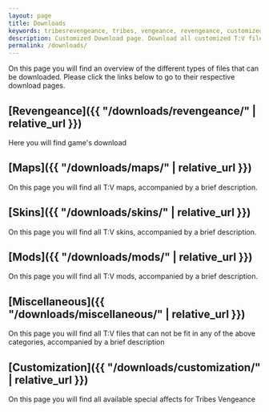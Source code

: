 ```yaml
---
layout: page
title: Downloads
keywords: tribesrevengeance, tribes, vengeance, revengeance, customized, fx, hudscript, hud, quickchat, reticle, crosshair
description: Customized Download page. Download all customized T:V files, like huds, quickchats, reticles, crosshairs and more.
permalink: /downloads/
---
```


On this page you will find an overview of the different types of files that can be downloaded. Please click the links below to go to their respective download pages.


## [Revengeance]({{ "/downloads/revengeance/" | relative_url }})

Here you will find game's download


## [Maps]({{ "/downloads/maps/" | relative_url }})

On this page you will find all T:V maps, accompanied by a brief description.


## [Skins]({{ "/downloads/skins/" | relative_url }})

On this page you will find all T:V skins, accompanied by a brief description.


## [Mods]({{ "/downloads/mods/" | relative_url }})

On this page you will find all T:V mods, accompanied by a brief description.


## [Miscellaneous]({{ "/downloads/miscellaneous/" | relative_url }})

On this page you will find all T:V files that can not be fit in any of the above categories, accompanied by a brief description


## [Customization]({{ "/downloads/customization/" | relative_url }})

On this page you will find all available special affects for Tribes Vengeance
